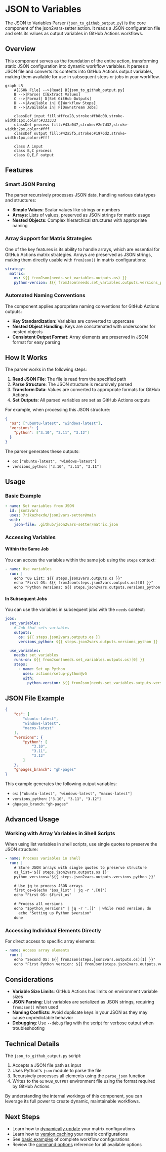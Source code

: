 # JSON to Variables

The JSON to Variables Parser (`json_to_github_output.py`) is the core component of the json2vars-setter action. It reads a JSON configuration file and sets its values as output variables in GitHub Actions workflows.

## Overview

This component serves as the foundation of the entire action, transforming static JSON configuration into dynamic workflow variables. It parses a JSON file and converts its contents into GitHub Actions output variables, making them available for use in subsequent steps or jobs in your workflow.

```mermaid
graph LR
    A[JSON File] -->|Read| B[json_to_github_output.py]
    B -->|Parse| C[Extract Values]
    C -->|Format| D[Set GitHub Outputs]
    D -->|Available in| E[Workflow Steps]
    D -->|Available in| F[Downstream Jobs]

    classDef input fill:#ffca28,stroke:#fb8c00,stroke-width:1px,color:#333333
    classDef process fill:#43a047,stroke:#2e7d32,stroke-width:2px,color:#fff
    classDef output fill:#42a5f5,stroke:#1976d2,stroke-width:1px,color:#fff

    class A input
    class B,C process
    class D,E,F output
```

## Features

### Smart JSON Parsing

The parser recursively processes JSON data, handling various data types and structures:

- **Simple Values**: Scalar values like strings or numbers
- **Arrays**: Lists of values, preserved as JSON strings for matrix usage
- **Nested Objects**: Complex hierarchical structures with appropriate naming

### Array Support for Matrix Strategies

One of the key features is its ability to handle arrays, which are essential for GitHub Actions matrix strategies. Arrays are preserved as JSON strings, making them directly usable with `fromJson()` in matrix configurations:

```yaml
strategy:
  matrix:
    os: ${{ fromJson(needs.set_variables.outputs.os) }}
    python-version: ${{ fromJson(needs.set_variables.outputs.versions_python) }}
```

### Automated Naming Conventions

The component applies appropriate naming conventions for GitHub Actions outputs:

- **Key Standardization**: Variables are converted to uppercase
- **Nested Object Handling**: Keys are concatenated with underscores for nested objects
- **Consistent Output Format**: Array elements are preserved in JSON format for easy parsing

## How It Works

The parser works in the following steps:

1. **Read JSON File**: The file is read from the specified path
2. **Parse Structure**: The JSON structure is recursively parsed
3. **Transform Data**: Values are converted to appropriate formats for GitHub Actions
4. **Set Outputs**: All parsed variables are set as GitHub Actions outputs

For example, when processing this JSON structure:

```json
{
  "os": ["ubuntu-latest", "windows-latest"],
  "versions": {
    "python": ["3.10", "3.11", "3.12"]
  }
}
```

The parser generates these outputs:

- `os`: `["ubuntu-latest", "windows-latest"]`
- `versions_python`: `["3.10", "3.11", "3.11"]`

## Usage

### Basic Example

```yaml
- name: Set variables from JSON
  id: json2vars
  uses: 7rikazhexde/json2vars-setter@main
  with:
    json-file: .github/json2vars-setter/matrix.json
```

### Accessing Variables

#### Within the Same Job

You can access the variables within the same job using the `steps` context:

```yaml
- name: Use variables
  run: |
    echo "OS List: ${{ steps.json2vars.outputs.os }}"
    echo "First OS: ${{ fromJson(steps.json2vars.outputs.os)[0] }}"
    echo "Python Versions: ${{ steps.json2vars.outputs.versions_python }}"
```

#### In Subsequent Jobs

You can use the variables in subsequent jobs with the `needs` context:

```yaml
jobs:
  set_variables:
    # Job that sets variables
    outputs:
      os: ${{ steps.json2vars.outputs.os }}
      versions_python: ${{ steps.json2vars.outputs.versions_python }}

  use_variables:
    needs: set_variables
    runs-on: ${{ fromJson(needs.set_variables.outputs.os)[0] }}
    steps:
      - name: Set up Python
        uses: actions/setup-python@v5
        with:
          python-version: ${{ fromJson(needs.set_variables.outputs.versions_python)[0] }}
```

## JSON File Example

```json
{
    "os": [
        "ubuntu-latest",
        "windows-latest",
        "macos-latest"
    ],
    "versions": {
        "python": [
            "3.10",
            "3.11",
            "3.12"
        ]
    },
    "ghpages_branch": "gh-pages"
}
```

This example generates the following output variables:

- `os`: `["ubuntu-latest", "windows-latest", "macos-latest"]`
- `versions_python`: `["3.10", "3.11", "3.12"]`
- `ghpages_branch`: `"gh-pages"`

## Advanced Usage

### Working with Array Variables in Shell Scripts

When using list variables in shell scripts, use single quotes to preserve the JSON structure:

```yaml
- name: Process variables in shell
  run: |
    # Store JSON arrays with single quotes to preserve structure
    os_list='${{ steps.json2vars.outputs.os }}'
    python_versions='${{ steps.json2vars.outputs.versions_python }}'

    # Use jq to process JSON arrays
    first_os=$(echo "$os_list" | jq -r '.[0]')
    echo "First OS: $first_os"

    # Process all versions
    echo "$python_versions" | jq -r '.[]' | while read version; do
      echo "Setting up Python $version"
    done
```

### Accessing Individual Elements Directly

For direct access to specific array elements:

```yaml
- name: Access array elements
  run: |
    echo "Second OS: ${{ fromJson(steps.json2vars.outputs.os)[1] }}"
    echo "First Python version: ${{ fromJson(steps.json2vars.outputs.versions_python)[0] }}"
```

## Considerations

- **Variable Size Limits**: GitHub Actions has limits on environment variable sizes
- **JSON Parsing**: List variables are serialized as JSON strings, requiring `fromJson()` when used
- **Naming Conflicts**: Avoid duplicate keys in your JSON as they may cause unpredictable behavior
- **Debugging**: Use `--debug` flag with the script for verbose output when troubleshooting

## Technical Details

The `json_to_github_output.py` script:

1. Accepts a JSON file path as input
2. Uses Python's `json` module to parse the file
3. Recursively processes all elements using the `parse_json` function
4. Writes to the `GITHUB_OUTPUT` environment file using the format required by GitHub Actions

By understanding the internal workings of this component, you can leverage its full power to create dynamic, maintainable workflows.

## Next Steps

- Learn how to [dynamically update](dynamic-update.md) your matrix configurations
- Learn how to [version caching](version-caching.md) your matrix configurations
- See [basic examples](../examples/basic.md) of complete workflow configurations
- Review the [command options](../reference/options.md) reference for all available options
